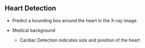## Heart Detection

- Predict a bounding box around the heart in the X-ray image.

- Medical background

    - Cardiac Detection indicates size and position of the heart